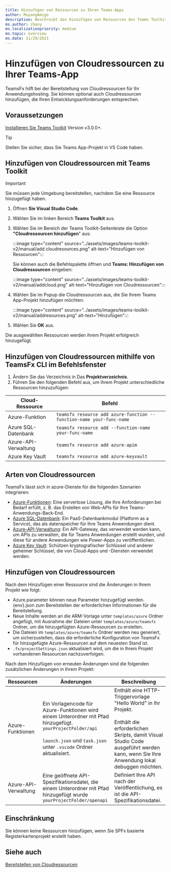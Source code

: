 ```yaml
---
title: Hinzufügen von Ressourcen zu Ihren Teams-Apps
author: MuyangAmigo
description: Beschreibt das Hinzufügen von Ressourcen des Teams Toolkits
ms.author: zhany
ms.localizationpriority: medium
ms.topic: overview
ms.date: 11/29/2021
---
```


# <a name="add-cloud-resources-to-your-teams-app"></a>Hinzufügen von Cloudressourcen zu Ihrer Teams-App

TeamsFx hilft bei der Bereitstellung von Cloudressourcen für Ihr Anwendungshosting. Sie können optional auch Cloudressourcen hinzufügen, die Ihren Entwicklungsanforderungen entsprechen.

## <a name="prerequisite"></a>Voraussetzungen

[Installieren Sie Teams Toolkit](https://marketplace.visualstudio.com/items?itemName=TeamsDevApp.ms-teams-vscode-extension) Version v3.0.0+.

> [!TIP]
> Stellen Sie sicher, dass Sie Teams App-Projekt in VS Code haben.

## <a name="add-cloud-resources-using-teams-toolkit"></a>Hinzufügen von Cloudressourcen mit Teams Toolkit

> [!IMPORTANT]
> Sie müssen jede Umgebung bereitstellen, nachdem Sie eine Ressource hinzugefügt haben.

1. Öffnen **Sie Visual Studio Code**.
1. Wählen Sie im linken Bereich **Teams Toolkit** aus.
1. Wählen Sie im Bereich der Teams Toolkit-Seitenleiste die Option **"Cloudressourcen hinzufügen**" aus:

    :::image type="content" source="../assets/images/teams-toolkit-v2/manual/add cloudresources.png" alt-text="Hinzufügen von Ressourcen":::

   Sie können auch die Befehlspalette öffnen und **Teams: Hinzufügen von Cloudressourcen** eingeben:

    :::image type="content" source="../assets/images/teams-toolkit-v2/manual/addcloud.png" alt-text="Hinzufügen von Cloudressourcen":::

1. Wählen Sie im Popup die Cloudressourcen aus, die Sie Ihrem Teams App-Projekt hinzufügen möchten:

     :::image type="content" source="../assets/images/teams-toolkit-v2/manual/addresources.png" alt-text="Hinzufügen":::

1. Wählen Sie **OK** aus.

Die ausgewählten Ressourcen werden ihrem Projekt erfolgreich hinzugefügt.

## <a name="add-cloud-resources-using-teamsfx-cli-in-command-window"></a>Hinzufügen von Cloudressourcen mithilfe von TeamsFx CLI im Befehlsfenster

1. Ändern Sie das Verzeichnis in Das **Projektverzeichnis**.
1. Führen Sie den folgenden Befehl aus, um ihrem Projekt unterschiedliche Ressourcen hinzuzufügen:

|Cloud-Ressource|Befehl|
|---------------|----------|
| Azure-Funktion|`teamsfx resource add azure-function --function-name your-func-name`|
| Azure SQL-Datenbank|`teamsfx resource add --function-name your-func-name`|
| Azure-API-Verwaltung|`teamsfx resource add azure-apim`|
| Azure Key Vault|`teamsfx resource add azure-keyvault`|

## <a name="types-of-cloud-resources"></a>Arten von Cloudressourcen

TeamsFx lässt sich in azure-Dienste für die folgenden Szenarien integrieren:

- [Azure-Funktionen](/azure/azure-functions/functions-overview): Eine serverlose Lösung, die Ihre Anforderungen bei Bedarf erfüllt, z. B. das Erstellen von Web-APIs für Ihre Teams-Anwendungs-Back-End.
- [Azure SQL-Datenbank](/azure/azure-sql/database/sql-database-paas-overview): Ein PaaS-Datenbankmodul (Platform as a Service), das als datenspeicher für Ihre Teams Anwendungen dient.
- [Azure-API-Verwaltung](/azure/azure-sql/database/sql-database-paas-overview): Ein API-Gateway, das verwendet werden kann, um APIs zu verwalten, die für Teams Anwendungen erstellt wurden, und diese für andere Anwendungen wie Power-Apps zu veröffentlichen.
- [Azure Key Vault](/azure/key-vault/general/overview): Schützen kryptografischer Schlüssel und anderer geheimer Schlüssel, die von Cloud-Apps und -Diensten verwendet werden.

## <a name="add-cloud-resources"></a>Hinzufügen von Cloudressourcen

Nach dem Hinzufügen einer Ressource sind die Änderungen in Ihrem Projekt wie folgt:

- Azure.parameter können neue Parameter hinzugefügt werden. {env}.json zum Bereitstellen der erforderlichen Informationen für die Bereitstellung.
- Neue Inhalte werden an die ARM-Vorlage unter `templates/azure` Ordner angefügt, mit Ausnahme der Dateien unter `templates/azure/teamsfx` Ordner, um die hinzugefügten Azure-Ressourcen zu erstellen.
- Die Dateien im `templates/azure/teamsfx` Ordner werden neu generiert, um sicherzustellen, dass die erforderliche Konfiguration von TeamsFx für hinzugefügte Azure-Ressourcen auf dem neuesten Stand ist.
- `.fx/projectSettings.json` aktualisiert wird, um die in Ihrem Projekt vorhandenen Ressourcen nachzuverfolgen.

Nach dem Hinzufügen von erneuten Änderungen sind die folgenden zusätzlichen Änderungen in Ihrem Projekt:

|Ressourcen|Änderungen|Beschreibung|
|---------------|---------------|-----------------------------|
|Azure-Funktionen|Ein Vorlagencode für Azure-Funktionen wird einem Unterordner mit Pfad hinzugefügt. `yourProjectFolder/api`</br></br>`launch.json` und `task.json` unter `.vscode` Ordner aktualisiert.| Enthält eine HTTP-Triggervorlage "Hello World" in Ihr Projekt.</br></br> Enthält die erforderlichen Skripts, damit Visual Studio Code ausgeführt werden kann, wenn Sie Ihre Anwendung lokal debuggen möchten.|
|Azure-API-Verwaltung|Eine geöffnete API-Spezifikationsdatei, die einem Unterordner mit Pfad hinzugefügt wurde `yourProjectFolder/openapi`|Definiert Ihre API nach der Veröffentlichung, es ist die API-Spezifikationsdatei.|

## <a name="limitation"></a>Einschränkung

Sie können keine Ressourcen hinzufügen, wenn Sie SPFx basierte Registerkartenprojekt erstellt haben.

## <a name="see-also"></a>Siehe auch

[Bereitstellen von Cloudressourcen](provision.md)
